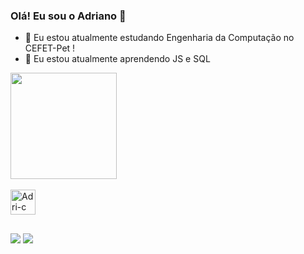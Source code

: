 ### Olá! Eu sou o Adriano 👋

- 🔭 Eu estou atualmente estudando Engenharia da Computação no CEFET-Pet !
- 🌱 Eu estou atualmente aprendendo JS e SQL

<div align="left">
  <a href="https://github.com/adrianogcunha">
  <img height="170em" src="https://github-readme-stats.vercel.app/api?username=adrianogcunha&show_icons=true&theme=dark&include_all_commits=true&count_private=true"/>
 
</div>

<div style="display: inline_block"><br>
  <img align="center" alt="Adri-c" height="40" width="40" src= "https://cdn.jsdelivr.net/gh/devicons/devicon/icons/c/c-original.svg">
</div>

##

<div> 
  <a href="https://www.instagram.com/adriano.g.cunha/" target="_blank"><img src="https://img.shields.io/badge/-Instagram-%23E4405F?style=for-the-badge&logo=instagram&logoColor=white" target="_blank"></a>
  <a href = "mailto:adriano.g.c00@gmail.com"><img src="https://img.shields.io/badge/-Gmail-%23333?style=for-the-badge&logo=gmail&logoColor=white" target="_blank"></a>
 
